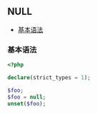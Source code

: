 ## NULL

* [基本语法](#基本语法)

### 基本语法

```php
<?php

declare(strict_types = 1);

$foo;
$foo = null;
unset($foo);

```